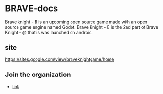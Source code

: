 # BRAVE-docs


Brave knight - B is an upcoming open source game made with an open source game engine named Godot. Brave Knight - B is the 2nd part of Brave Knight - @ that is was launched on android.

## site

https://sites.google.com/view/braveknightgame/home

## Join the organization

- [link](https://github.com/Braveknight-B/BRAVE-docs/blob/master/Join.md)
